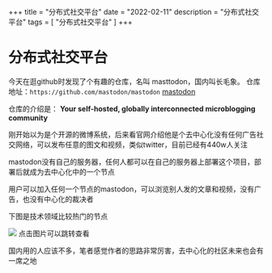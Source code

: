 +++
title = "分布式社交平台"
date = "2022-02-11"
description = "分布式社交平台"
tags = [
    "分布式社交平台"
]
+++

# 分布式社交平台

今天在逛github时发现了个有趣的仓库，名叫 masttodon，国内叫长毛象。
仓库地址：`https://github.com/mastodon/mastodon`
[mastodon](<![](https://s2.loli.net/2022/02/11/7NgblKxA5P6VJWC.gif)>)

仓库的介绍是：
**Your self-hosted, globally interconnected microblogging community**

刚开始以为是个开源的微博系统，后来看官网介绍他是个去中心化没有任何广告社交网络，可以发布任意的图文和视频，类似twitter，目前已经有440w人关注

mastodon没有自己的服务器，任何人都可以在自己的服务器上部署这个项目，部署后就成为去中心化中的一个节点

用户可以加入任何一个节点的mastodon，可以浏览别人发的文章和视频，没有广告，也没有中心化的裁决者

下图是技术领域比较热门的节点

[![](https://s2.loli.net/2022/02/11/Go8yJebYfO6R57P.png)](https://joinmastodon.org/communities/general)
点击图片可以跳转查看

国内用的人应该不多，笔者感觉作者的思路非常厉害，去中心化的社区未来也会有一席之地
